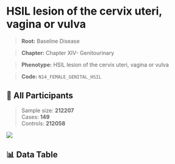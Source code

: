 # HSIL lesion of the cervix uteri, vagina or vulva

> **Root:** Baseline Disease  

> **Chapter:** Chapter XIV- Genitourinary  

> **Phenotype:** HSIL lesion of the cervix uteri, vagina or vulva  

> **Code:** `N14_FEMALE_GENITAL_HSIL`

## 🧪 All Participants  
> Sample size: **212207**  
> Cases: **149**  
> Controls: **212058**
<img src="/Sensitive/Figures/ALL/Incidence/N14_FEMALE_GENITAL_HSIL.png"/>

## 📊 Data Table
<CsvTableMRF src="/Sensitive/Data/ALL/Incidence/COX_N14_FEMALE_GENITAL_HSIL.csv"/>

